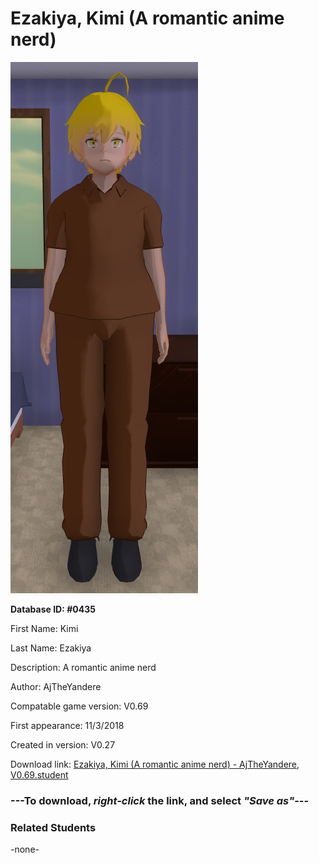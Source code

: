 # Ezakiya, Kimi (A romantic anime nerd)

<img src="../../Files/Images/Ezakiya, Kimi (A romantic anime nerd).png" title="Ezakiya, Kimi (A romantic anime nerd) - AjTheYandere, V0.69">

**Database ID: #0435**

First Name: Kimi

Last Name: Ezakiya

Description: A romantic anime nerd

Author: AjTheYandere

Compatable game version: V0.69

First appearance: 11/3/2018

Created in version: V0.27

Download link: <a href="https://raw.githubusercontent.com/Arbiter1223/Daigaku-Gurashi-Custom-Students/master/Files/Student%20Files/Ezakiya%2C%20Kimi%20(A%20romantic%20anime%20nerd)%20-%20AjTheYandere%2C%20V0.69.student">Ezakiya, Kimi (A romantic anime nerd) - AjTheYandere, V0.69.student</a>

### ---**To download, _right-click_ the link, and select _"Save as"_**---

### Related Students

-none-
